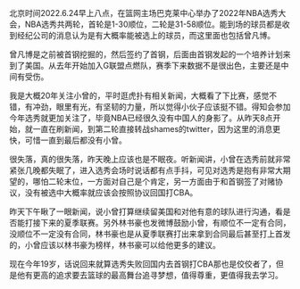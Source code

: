 北京时间2022.6.24早上八点，在篮网主场巴克莱中心举办了2022年NBA选秀大会，NBA选秀共两轮，首轮是1-30顺位，二轮是31-58顺位。能到场的球员都是收到经纪公司的消息认为是有大概率能被选上的球员，而这里面也包括曾凡博。

曾凡博是之前被首钢挖掘的，然后签约了首钢，后面由首钢发起的一个培养计划来到了美国。从去年开始加入G联盟点燃队，赛季下来数据不是很出色，主要还是中间有受伤。

我是大概20年关注小曾的，平时逛虎扑有相关新闻，大概看了下比赛，感觉不错，有冲劲，眼里有光，有坚韧的力量，所以觉得小伙子应该挺不错。得知会参加今年选秀就更加关注了，毕竟NBA已经很久没有中国人的身影了。从昨天8点开始，就一直在刷新闻，到第二轮直接转战shames的twitter，因为这里的消息更快，可惜一直到最后都没有小曾。

很失落，真的很失落，昨天晚上应该也是不眠夜。听新闻讲，小曾在选秀前就非常紧张几晚都失眠了，进入选秀会场时说话都有点手抖，可见对选秀是抱有非常大期望的，哪怕二轮末位，一方面对自己是个肯定，另一方面由于和首钢签了对赌协议，没有被选中大概率就应该会按照协议回国打CBA。

昨天下午瞅了一眼新闻，说小曾打算继续留美国和对他有意的球队进行沟通，看是否能打接下来的夏季联赛。另外林书豪也发微博鼓励小曾，有顺位不一定有合同，没顺位不一定没有合同，林书豪也是从夏季联赛打出来拿到合同最后甚至打上首发的，小曾应该以林书豪为榜样，林书豪可以给他更多的建议。

现在今年19岁，话说回来就算选秀失败回国内去首钢打CBA那也是佼佼者了，但是他有更高的追求要去篮球的最高舞台追寻梦想，值得尊重，更值得我去学习。

